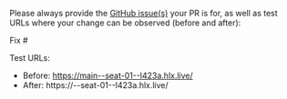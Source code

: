 Please always provide the [GitHub issue(s)](../issues) your PR is for, as well as test URLs where your change can be observed (before and after):

Fix #<gh-issue-id>

Test URLs:
- Before: https://main--seat-01--l423a.hlx.live/
- After: https://<branch>--seat-01--l423a.hlx.live/
